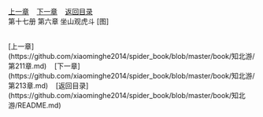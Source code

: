 
[上一章](https://github.com/xiaominghe2014/spider_book/blob/master/book/知北游/第211章.md)&nbsp;&nbsp;&nbsp;&nbsp;[下一章](https://github.com/xiaominghe2014/spider_book/blob/master/book/知北游/第213章.md)&nbsp;&nbsp;&nbsp;&nbsp;[返回目录](https://github.com/xiaominghe2014/spider_book/blob/master/book/知北游/README.md)
<br /> 第十七册 第六章 坐山观虎斗 [图]<br />
    
  <br />
[上一章](https://github.com/xiaominghe2014/spider_book/blob/master/book/知北游/第211章.md)&nbsp;&nbsp;&nbsp;&nbsp;[下一章](https://github.com/xiaominghe2014/spider_book/blob/master/book/知北游/第213章.md)&nbsp;&nbsp;&nbsp;&nbsp;[返回目录](https://github.com/xiaominghe2014/spider_book/blob/master/book/知北游/README.md)
